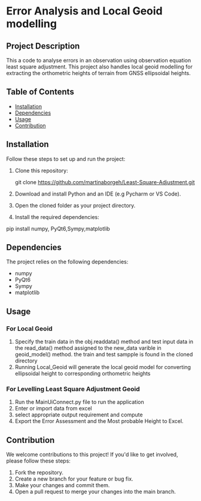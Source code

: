 # Error Analysis and Local Geoid modelling



## Project Description

This a code to analyse errors in an observation using observation equation least square adjustment. This project also handles local geoid modelling for extracting the orthometric heights of terrain from GNSS ellipsoidal heights.

## Table of Contents

- [Installation](#installation)
- [Dependencies](#dependencies)
- [Usage](#usage)
- [Contribution](#contribution)


## Installation

Follow these steps to set up and run the project:

1. Clone this repository:

      git clone https://github.com/martinaborgeh/Least-Square-Adjustment.git



2. Download and install Python and an IDE (e.g Pycharm or VS Code).

3. Open the cloned folder as your project directory.

4. Install the required dependencies:

pip install numpy, PyQt6,Sympy,matplotlib



## Dependencies

The project relies on the following dependencies:

- numpy
- PyQt6
- Sympy
- matplotlib



## Usage
### For Local Geoid
1. Specify the train data in the obj.readdata() method and test input data in the read_data() method assigned to the new_data varible in geoid_model() method. the train and test sampple is found in the cloned directory 
2. Running Local_Geoid will generate the local geoid model for converting ellipsoidal height to corresponding orthometric heights
### For Levelling Least Square Adjustment Geoid
1. Run the MainUiConnect.py file to run the application
2. Enter or import data from excel
3. select appropriate output requirement and compute
4. Export the Error Assessment and the Most probable Height to Excel.



<!-- You can add screenshots or GIFs here to demonstrate the usage -->

## Contribution

We welcome contributions to this project! If you'd like to get involved, please follow these steps:

1. Fork the repository.
2. Create a new branch for your feature or bug fix.
3. Make your changes and commit them.
4. Open a pull request to merge your changes into the main branch.
